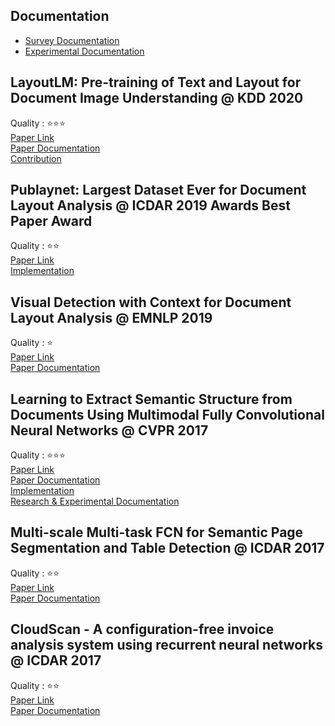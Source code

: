 ## Documentation
- [Survey Documentation](https://github.com/Noba1anc3/Document-Analysis-Recognition/blob/master/Survey.md)
- [Experimental Documentation](https://github.com/Noba1anc3/MFCNN/wiki/Layout-Analysis)

## LayoutLM: Pre-training of Text and Layout for Document Image Understanding @ KDD 2020
Quality : ⭐⭐⭐  
[Paper Link](https://arxiv.org/pdf/1912.13318)  
[Paper Documentation](https://github.com/Noba1anc3/Document-Analysis-Recognition/blob/master/LayoutLM:%20Pre-training%20of%20Text%20and%20Layout%20for%20Document%20Image%20Understanding.md)  
[Contribution]()

## Publaynet: Largest Dataset Ever for Document Layout Analysis @ ICDAR 2019 Awards Best Paper Award
Quality : ⭐⭐  
[Paper Link](https://arxiv.org/pdf/1908.07836)  
[Implementation](https://github.com/Noba1anc3/Publaynet)

## Visual Detection with Context for Document Layout Analysis @ EMNLP 2019
Quality : ⭐  
[Paper Link](https://www.aclweb.org/anthology/D19-1348.pdf)  
[Paper Documentation](https://github.com/Noba1anc3/Document-Analysis-Recognition/blob/master/Visual%20Detection%20with%20Context%20for%20Document%20Layout%20Analysis.md)

## Learning to Extract Semantic Structure from Documents Using Multimodal Fully Convolutional Neural Networks @ CVPR 2017
Quality : ⭐⭐⭐  
[Paper Link](https://arxiv.org/pdf/1706.02337)  
[Paper Documentation](https://github.com/Noba1anc3/MFCN/wiki/MFCNN-Paper-Documentation)  
[Implementation](https://github.com/Noba1anc3/MFCNN)  
[Research & Experimental Documentation](https://github.com/Noba1anc3/MFCNN/wiki/Layout-Analysis)

## Multi-scale Multi-task FCN for Semantic Page Segmentation and Table Detection @ ICDAR 2017
Quality : ⭐⭐  
[Paper Link](https://arxiv.org/pdf/)  
[Paper Documentation](https://github.com/Noba1anc3/Document-Analysis-Recognition/blob/master/Multi-scale%20Multi-task%20FCN%20for%20Semantic%20Page%20Segmentation%20and%20Table%20Detection.md)

## CloudScan - A configuration-free invoice analysis system using recurrent neural networks @ ICDAR 2017
Quality : ⭐⭐  
[Paper Link](https://arxiv.org/pdf/1708.07403)  
[Paper Documentation](https://github.com/Noba1anc3/Document-Analysis-Recognition/blob/master/CloudScan%20-%20A%20configuration-free%20invoice%20analysis%20system%20using%20recurrent%20neural%20networks%20@%20ICDAR%202018.md)

